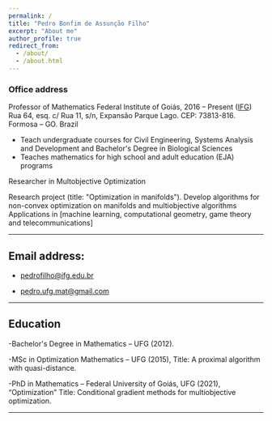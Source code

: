 ```yaml
---
permalink: /
title: "Pedro Bonfim de Assunção Filho"
excerpt: "About me"
author_profile: true
redirect_from: 
  - /about/
  - /about.html
---
```


### Office address

Professor of Mathematics
Federal Institute of Goiás, 2016 – Present ([IFG](https://www.ifg.edu.br/formosa))  
Rua 64, esq. c/ Rua 11, s/n, Expansão Parque Lago. CEP: 73813-816. Formosa – GO. Brazil


- Teach undergraduate courses for Civil Engineering,  Systems Analysis and Development and Bachelor's Degree in Biological Sciences
- Teaches mathematics for high school and adult education (EJA) programs

Researcher in Multobjective Optimization

Research project (title: "Optimization in manifolds"). Develop algorithms for non-convex optimization on manifolds and multiobjective algorithms
Applications in [machine learning, computational geometry, game theory and telecommunications]



---
Email address: 
---

- pedrofilho@ifg.edu.br

- pedro.ufg.mat@gmail.com

---
Education
---

-Bachelor's Degree in Mathematics – UFG (2012).

-MSc in Optimization Mathematics – UFG (2015), 
Title: A proximal algorithm with quasi-distance.

-PhD in Mathematics – Federal University of Goiás, UFG (2021), “Optimization”
Title: Conditional gradient methods for multiobjective optimization.

------




